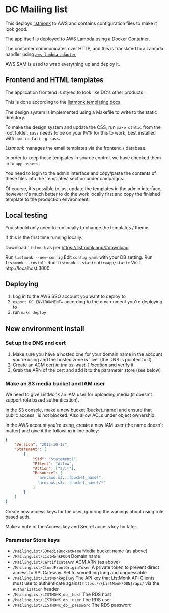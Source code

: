 # DC Mailing list

This deploys [listmonk](https://listmonk.app/) to AWS and contains 
configuration files to make it look good.

The app itself is deployed to AWS Lambda using a Docker Container.

The container communicates over HTTP, and this is translated to a Lambda 
handler using [`aws-lambda-adapter`](https://github.com/awslabs/aws-lambda-web-adapter)

AWS SAM is used to wrap everything up and deploy it.

## Frontend and HTML templates

The application frontend is styled to look like DC's other products.

This is done according to the [listmonk templating docs](https://listmonk.app/docs/templating/).

The design system is implemented using a Makefile to write to the static 
directory. 

To make the design system and update the CSS, run `make static` from the 
root folder. `sass` needs to be on your `PATH` for this to work, best 
installed with `npm install -g sass`.

_Listmonk_ manages the email templates via the frontend / database. 

In order to keep these templates in source control, we have checked them in to 
`app_assets`. 

You need to login to the admin interface and copy/paste the contents of 
these files into the 'templates' section under campaigns. 

Of course, it's possible to just update the templates in the admin interface, 
however it's much better to do the work locally first and copy the finished 
template to the production environment.

## Local testing

You should only need to run locally to change the templates / theme.

If this is the first time running locally:

Download `listmonk` as per https://listmonk.app/#download

Run `listmonk --new-config`
Edit `config.yaml` with your DB setting.
Run `listmonk --install`
Run `listmonk --static-dir=app/static`
Visit http://localhost:3000

## Deploying

1. Log in to the AWS SSO account you want to deploy to
2. `export DC_ENVIRONMENT=` according to the environment you're deploying to
3. run `make deploy`


## New environment install

### Set up the DNS and cert

1. Make sure you have a hosted one for your domain name in the account you're 
using and the hosted zone is 'live' (the DNS is pointed to it).
2. Create an ACM cert _in the us-west-1 location_ and verify it
3. Grab the ARN of the cert and add it to the parameter store (see below)


### Make an S3 media bucket and IAM user

We need to give ListMonk an IAM user for uploading media
(it doesn't support role based authentication).


In the S3 console, make a new bucket [bucket_name] and ensure that public 
access _is not blocked. Also allow ACLs under object ownership.

In the AWS account you're using, create a new IAM user (the name doesn't matter)
and give it the following inline policy:

```json
{
	"Version": "2012-10-17",
	"Statement": [
		{
			"Sid": "Statement1",
			"Effect": "Allow",
			"Action": ["s3:*"],
			"Resource": [
              "arn:aws:s3:::[bucket_name]",
              "arn:aws:s3:::[bucket_name]/*"
            ]
		}
	]
}
```

Create new access keys for the user, ignoring the wanings about using role 
based auth. 

Make a note of the Access key and Secret access key for later.


### Parameter Store keys

* `/MailingList/S3MediaBucketName` Media bucket name (as above)
* `/MailingList/ListMonkFQDN` Domain name
* `/MailingList/CertificateArn` ACM ARN (as above) 
* `/MailingList/CloudFrontOriginToken` A private token to prevent direct 
  access to API Gateway. Set to something long and unguessable
* `/MailingList/ListMonkApiKey` The API key that ListMonk API Clients must 
  use to authenticate against `https://{ListMonkFQDN}/api/` via the 
  `Authorization` header
* `/MailingList/LISTMONK_db__host` The RDS host
* `/MailingList/LISTMONK_db__user` The RDS user
* `/MailingList/LISTMONK_db__password` The RDS password
